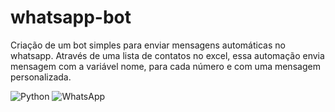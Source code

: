 # whatsapp-bot
Criação de um bot simples para enviar mensagens automáticas no whatsapp. Através de uma lista de contatos no excel, essa automação envia mensagem com a variável nome, para cada número e com uma mensagem personalizada.

![Python](https://img.shields.io/badge/python-3670A0?style=for-the-badge&logo=python&logoColor=ffdd54)
![WhatsApp](https://img.shields.io/badge/WhatsApp-25D366?style=for-the-badge&logo=whatsapp&logoColor=white)

